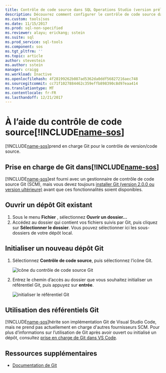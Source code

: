 ```yaml
---
title: Contrôle de code source dans SQL Operations Studio (version préliminaire) | Documents Microsoft
description: Découvrez comment configurer le contrôle de code source dans SQL Operations Studio (version préliminaire).
ms.custom: tools|sos
ms.date: 11/15/2017
ms.prod: sql-non-specified
ms.reviewer: alayu; erickang; sstein
ms.suite: sql
ms.prod_service: sql-tools
ms.component: sos
ms.tgt_pltfrm: ''
ms.topic: article
author: stevestein
ms.author: sstein
manager: craigg
ms.workload: Inactive
ms.openlocfilehash: 4f28199262b087ad5362da0ddf56827216aec748
ms.sourcegitcommit: cc71f1027884462c359effb898390c8d97eaa414
ms.translationtype: MT
ms.contentlocale: fr-FR
ms.lasthandoff: 12/21/2017
---
```

#  <a name="using-source-control-in-includename-sosincludesname-sos-shortmd"></a>À l’aide du contrôle de code source[!INCLUDE[name-sos](../includes/name-sos-short.md)]

[!INCLUDE[name-sos](../includes/name-sos-short.md)]prend en charge Git pour le contrôle de version/code source.


## <a name="git-support-in-includename-sosincludesname-sos-shortmd"></a>Prise en charge de Git dans[!INCLUDE[name-sos](../includes/name-sos-short.md)]

[!INCLUDE[name-sos](../includes/name-sos-short.md)]est fourni avec un gestionnaire de contrôle de code source Git (SCM), mais vous devez toujours [installer Git (version 2.0.0 ou version ultérieure)](https://git-scm.com/download) avant que ces fonctionnalités soient disponibles. 



## <a name="open-an-existing-git-repository"></a>Ouvrir un dépôt Git existant

1. Sous le menu **Fichier** , sélectionnez **Ouvrir un dossier...**
2. Accédez au dossier qui contient vos fichiers suivis par Git, puis cliquez sur **Sélectionner le dossier**.  Vous pouvez sélectionner ici les sous-dossiers de votre dépôt local.


## <a name="initialize-a-new-git-repository"></a>Initialiser un nouveau dépôt Git

1. Sélectionnez **Contrôle de code source**, puis sélectionnez l’icône Git.

   ![Icône du contrôle de code source Git](media/source-control/source-control.png)

1. Entrez le chemin d’accès au dossier que vous souhaitez initialiser un référentiel Git, puis appuyez sur **entrée**.

   ![initialiser le référentiel Git](media/source-control/initialize-git-repository.png)

## <a name="working-with-git-repositories"></a>Utilisation des référentiels Git

[!INCLUDE[name-sos](../includes/name-sos-short.md)]hérite son implémentation Git de Visual Studio Code, mais ne prend pas actuellement en charge d'autres fournisseurs SCM. Pour plus d’informations sur l’utilisation de Git après avoir ouvert ou initialisé un dépôt, consultez [prise en charge de Git dans VS Code](https://code.visualstudio.com/docs/editor/versioncontrol#_git-support).


## <a name="additional-resources"></a>Ressources supplémentaires
- [Documentation de Git](https://git-scm.com/documentation)
